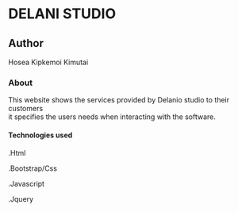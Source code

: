 # DELANI STUDIO

## Author

Hosea Kipkemoi Kimutai

### About

This website shows the services provided by Delanio studio to their customers  
it specifies the users needs when interacting with the software. 

#### Technologies used

.Html

.Bootstrap/Css

.Javascript

.Jquery

